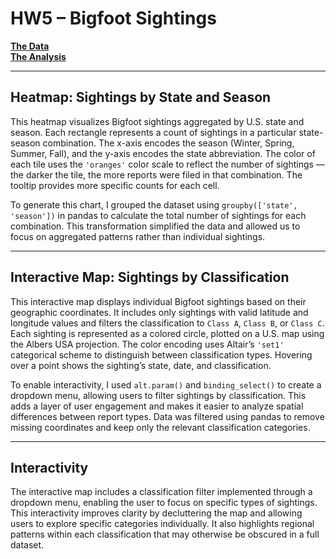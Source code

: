 # HW5 – Bigfoot Sightings

[**The Data**](https://raw.githubusercontent.com/UIUC-iSchool-DataViz/is445_data/main/bfro_reports_fall2022.csv)  
[**The Analysis**](https://github.com/Gaoyi-H/Gaoyi-H.github.io/blob/main/projects/hw5/hw5_notebook.ipynb)

---

## Heatmap: Sightings by State and Season

This heatmap visualizes Bigfoot sightings aggregated by U.S. state and season. Each rectangle represents a count of sightings in a particular state-season combination. The x-axis encodes the season (Winter, Spring, Summer, Fall), and the y-axis encodes the state abbreviation. The color of each tile uses the `'oranges'` color scale to reflect the number of sightings — the darker the tile, the more reports were filed in that combination. The tooltip provides more specific counts for each cell.

To generate this chart, I grouped the dataset using `groupby(['state', 'season'])` in pandas to calculate the total number of sightings for each combination. This transformation simplified the data and allowed us to focus on aggregated patterns rather than individual sightings.

---

## Interactive Map: Sightings by Classification

This interactive map displays individual Bigfoot sightings based on their geographic coordinates. It includes only sightings with valid latitude and longitude values and filters the classification to `Class A`, `Class B`, or `Class C`. Each sighting is represented as a colored circle, plotted on a U.S. map using the Albers USA projection. The color encoding uses Altair’s `'set1'` categorical scheme to distinguish between classification types. Hovering over a point shows the sighting’s state, date, and classification.

To enable interactivity, I used `alt.param()` and `binding_select()` to create a dropdown menu, allowing users to filter sightings by classification. This adds a layer of user engagement and makes it easier to analyze spatial differences between report types. Data was filtered using pandas to remove missing coordinates and keep only the relevant classification categories.

---

## Interactivity

The interactive map includes a classification filter implemented through a dropdown menu, enabling the user to focus on specific types of sightings. This interactivity improves clarity by decluttering the map and allowing users to explore specific categories individually. It also highlights regional patterns within each classification that may otherwise be obscured in a full dataset.

